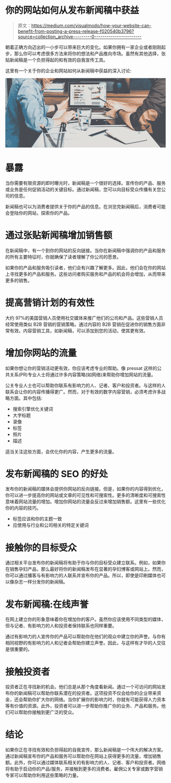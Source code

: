 # 你的网站如何从发布新闻稿中获益

> 原文：<https://medium.com/visualmodo/how-your-website-can-benefit-from-posting-a-press-release-f020540b3796?source=collection_archive---------0----------------------->

朝着正确方向迈出的一小步可以带来巨大的变化。如果你拥有一家企业或者刚刚起步，那么你可以考虑很多方法来将你的想法和产品推向市场。虽然有其他选择，张贴新闻稿是一个负担得起的和有效的自我宣传工具。

这里有一个关于你的企业和网站如何从新闻稿中获益的深入讨论:

![](img/e0d494c102c1770e3e51f9da0ae8b2bd.png)

# 暴露

当你需要有限资源的即时曝光时，新闻稿是一个很好的选择。宣传你的产品、服务或业务是任何促销活动的关键目标。通过新闻稿，您可以向目标受众传播有关您公司的信息。

新闻稿也可以为消费者提供关于你的产品的信息。在浏览完新闻稿后，消费者可能会登陆你的网站，探索你的产品。

# 通过张贴新闻稿增加销售额

在新闻稿中，有一个到你的网站的反向链接。当你在新闻稿中强调你的产品和服务的所有主要特征时，你就确保了读者理解了你公司的愿景。

如果你的产品和服务吸引读者，他们会有兴趣了解更多。因此，他们会在你的网站上寻找更多的产品和服务。这些访问者购买服务和产品的机会将会增加，从而带来更多的销售。

# 提高营销计划的有效性

大约 97%的美国营销人员使用社交媒体来推广他们的公司和产品。这些营销人员经常使用类似 B2B 营销的营销策略。通过内容的 B2B 营销在促进你的销售方面非常有效。内容营销工具，如新闻稿，可以添加到您的活动，使其更有效。

# 增加你网站的流量

如果你想让你的营销活动更有效，你应该考虑专业的帮助。像 pressat 这样的公共关系(PR)专业人士将通过许多内容策略(如网络)来帮助你增加网站的流量。

公关专业人士也可以帮助你联系有影响力的人、记者、客户和投资者。与这样的人联系会让你的内容传播得更广。然而，对于有效的数字内容营销，必须考虑许多战略方面。其中包括:

*   搜索引擎优化关键词
*   大字标题
*   录像
*   标签
*   照片
*   描述

适当关注这些方面，会优化你的内容，产生更多的流量。

# 发布新闻稿的 SEO 的好处

发布你的新闻稿的媒体会提供你网站的反向链接。但是，如果你的内容得到优化，你可以进一步提高你的网站或文章的可见性和可搜索性。更多的清晰度和可搜索性意味着网站流量的增加。增加你网站的流量会反过来增加销售额。这里有一些优化你的内容的技巧。

*   标签应该和你的主题一致
*   应使用与行业和公司相关的特定关键词

# 接触你的目标受众

通过相关平台发布你的新闻稿将有助于你与你的目标受众建立联系。例如，如果你在销售孕妇产品，那么最好将你的新闻稿发布在显著的孕妇博客或网站上。然而，你可以通过播客与有影响力的人联系并宣布你的产品。所以，即使是印刷媒体也可以像杂志一样分发你的新闻稿。

# 发布新闻稿:在线声誉

在网上建立你的形象意味着你在增加你的客户。虽然你应该使用不同类型的媒体，但与记者、有影响力的人和投资者保持联系也同样重要。

通过有影响力的人宣传你的产品可以帮助你在他们的观众中建立你的声誉。与你有相同视野的有影响力的人和记者会帮助你建立声誉。因此，与这样有才华的人交往是很重要的。

# 接触投资者

投资者正在寻找新的机会。他们总是从那个角度看新闻。通过一个可访问的网站发布你的新闻稿可以帮助你联系潜在的投资者。这项投资不仅会给你的企业带来资金，还会帮助你扩大你的网络。当你扩展你的影响力时，你就有可能获得人力资本等有价值的资源。此外，投资者可以进一步帮助你推广你的业务、产品和服务。他们可以帮助你接触到更广泛的受众。

# 结论

如果你正在寻找有效和负担得起的自我宣传，那么新闻稿是一个伟大的解决方案。通过新闻稿宣布你的产品和服务可以帮助你在网站上获得更多的流量，增加销售额。此外，你可以通过媒体联系相关的有影响力的人、记者、客户和投资者。网络将有助于启动你的产品/服务，并接触到更多的消费者。雇佣公关专家或数字营销专家可以帮助你利用这些策略的力量。